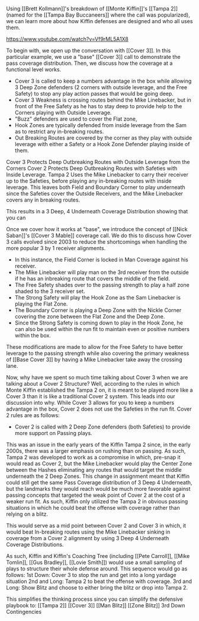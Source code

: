 
Using [[Brett Kollmann]]'s breakdown of [[Monte Kiffin]]'s [[Tampa 2]]  (named for the [[Tampa Bay Buccaneers]] where the call was popularized), we can learn more about how Kiffin defenses are designed and who all uses them. 

https://www.youtube.com/watch?v=Vf9rML5A1X8




To begin with, we open up the conversation with [[Cover 3]]. In this particular example, we use a "base" [[Cover 3]] call to demonstrate the pass coverage distribution. Then, we discuss how the coverage at a functional level works. 
 - Cover 3 is called to keep a numbers advantage in the box while allowing 3 Deep Zone defenders (2 corners with outside leverage, and the Free Safety) to stop any play action passes that would be going deep. 
 - Cover 3 Weakness is crossing routes behind the Mike Linebacker, but in front of the Free Safety as he has to stay deep to provide help to the Corners playing with Outside Leverage. 
 - "Buzz" defenders are used to cover the Flat zone, 
 - Hook Zones are typically defended from inside leverage from the Sam as to restrict any in-breaking routes. 
 - Out Breaking Routes are covered by the corner as they play with outside leverage with either a Safety or a Hook Zone Defender playing inside of them. 

Cover 3 Protects Deep Outbreaking Routes with Outside Leverage from the Corners
Cover 2 Protects Deep Outbreaking Routes with Safeties with Inside Leverage. 
Tampa 2 Uses the Mike Linebacker to carry their receiver up to the Safeties, before playing any in-breaking routes with inside leverage. This leaves both Field and Boundary Corner to play underneath since the Safeties cover the Outside Receivers, and the Mike Linebacker covers any in breaking routes. 


This results in a 3 Deep, 4 Underneath Coverage Distribution showing that you can 

Once we cover how it works at "base", we introduce the concept of [[Nick Saban]]'s [[Cover 3 Mable]] coverage call. We do this to discuss how Cover 3 calls evolved since 2003 to reduce the shortcomings when handling the more popular 3 by 1 receiver alignments.  
- In this instance, the Field Corner is locked in Man Coverage against his receiver. 
- The Mike Linebacker will play man on the 3rd receiver from the outside if he has an inbreaking route that covers the middle of the field. 
- The Free Safety shades over to the passing strength to play a half zone shaded to the 3 receiver set. 
- The Strong Safety will play the Hook Zone as the Sam Linebacker is playing the Flat Zone.
- The Boundary Corner is playing a Deep Zone with the Nickle Corner covering the zone between the Flat Zone and the Deep Zone.
- Since the Strong Safety is coming down to play in the Hook Zone, he can also be used within the run fit to maintain even or positive numbers within the box. 



These modifications are made to allow for the Free Safety to have better leverage to the passing strength while also covering the primary weakness of [[Base Cover 3]] by having a Mike Linebacker take away the crossing lane.

Now, why have we spent so much time talking about Cover 3 when we are talking about a Cover 2 Structure? Well, according to the rules in which Monte Kiffin established the Tampa 2 on, it is meant to be played more like a Cover 3 than it is like a traditional Cover 2 system. This leads into our discussion into why. While Cover 3 allows for you to keep a numbers advantage in the box, Cover 2 does not use the Safeties in the run fit. Cover 2 rules are as follows:
- Cover 2 is called with 2 Deep Zone defenders (both Safeties) to provide more support on Passing plays. 


This was an issue in the early years of the Kiffin Tampa 2 since, in the early 2000s, there was a larger emphasis on rushing than on passing. As such, Tampa 2 was developed to work as a compromise in which, pre-snap it would read as Cover 2, but the Mike Linebacker would play the Center Zone between the Hashes eliminating any routes that would target the middle underneath the 2 Deep Zones.  This change in assignment meant that Kiffin could still get the same Pass Coverage distribution of 3 Deep 4 Underneath, but the landmarks they would reach would be much more favorable against passing concepts that targeted the weak point of Cover 2 at the cost of a weaker run fit. As such, Kiffin only utilized the Tampa 2 in obvious passing situations in which he could beat the offense with coverage rather than relying on a blitz. 

This would serve as a mid point between Cover 2 and Cover 3 in which, it would beat In-breaking routes using the Mike Linebacker sinking in coverage from a Cover 2 alignment by using 3 Deep 4 Underneath Coverage Distributions.

As such, Kiffin and Kiffin's Coaching Tree (including [[Pete Carroll]], [[Mike Tomlin]], [[Gus Bradley]], [[Lovie Smith]]) would use a small sampling of plays to structure their whole defense around. This sequence would go as follows:
	1st Down: Cover 3 to stop the run and get into a long yardage situation
	2nd and Long: Tampa 2 to beat the offense with coverage.
	3rd and Long: Show Blitz and choose to either bring the blitz or drop into Tampa 2. 

This simplifies the thinking process since you can simplify the defensive playbook to: 
	[[Tampa 2]]
	[[Cover 3]]
	[[Man Blitz]]
	[[Zone Blitz]]
	3rd Down Contingencies


 